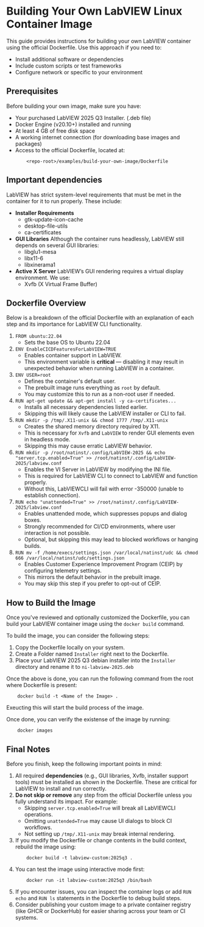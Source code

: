# Building Your Own LabVIEW Linux Container Image
This guide provides instructions for building your own LabVIEW container using the official Dockerfile.
Use this approach if you need to:
- Install additional software or dependencies
- Include custom scripts or test frameworks
- Configure network or specific to your environment

## Prerequisites
Before building your own image, make sure you have:
- Your purchased LabVIEW 2025 Q3 Installer. (.deb file)
- Docker Engine (v20.10+) installed and running
- At least 4 GB of free disk space
- A working internet connection (for downloading base images and packages)
- Access to the official Dockerfile, located at:
    ```shell
        <repo-root>/examples/build-your-own-image/Dockerfile
    ```

## Important dependencies
LabVIEW has strict system-level requirements that must be met in the container for it to run properly. These include:

-  **Installer Requirements**
    - gtk-update-icon-cache
    - desktop-file-utils
    - ca-certificates
- **GUI Libraries**
    Although the container runs headlessly, LabVIEW still depends on several GUI libraries:
    - libglu1-mesa
    - libx11-6
    - libxinerama1
- **Active X Server**
    LabVIEW’s GUI rendering requires a virtual display environment. We use:
    - Xvfb (X Virtual Frame Buffer)

## Dockerfile Overview
Below is a breakdown of the official Dockerfile with an explanation of each step and its importance for LabVIEW CLI functionality.

1. `FROM ubuntu:22.04`
    - Sets the base OS to Ubuntu 22.04
2. `ENV EnableCICDFeaturesForLabVIEW=TRUE`
    - Enables container support in LabVIEW.
    - This environment variable is **critical** — disabling it may result in unexpected behavior when running LabVIEW in a container.
3. `ENV USER=root`
    - Defines the container's default user.
    - The prebuilt image runs everything as `root` by default.
    - You may customize this to run as a non-root user if needed.
4. `RUN apt-get update && apt-get install -y ca-certificates...`
    - Installs all necessary dependencies listed earlier.
    - Skipping this will likely cause the LabVIEW installer or CLI to fail.
5. `RUN mkdir -p /tmp/.X11-unix && chmod 1777 /tmp/.X11-unix`
    - Creates the shared memory directory required by X11.
    - This is necessary for `Xvfb` and `LabVIEW` to render GUI elements even in headless mode.
    - Skipping this may cause erratic LabVIEW behavior.
6. `RUN mkdir -p /root/natinst/.config/LabVIEW-2025 && echo "server.tcp.enabled=True" >> /root/natinst/.config/LabVIEW-2025/labview.conf`
    - Enables the VI Server in LabVIEW by modifying the INI file.
    - This is required for LabVIEW CLI to connect to LabVIEW and function properly.
    - Without this, LabVIEWCLI will fail with error -350000 (unable to establish connection).
7. `RUN echo "unattended=True" >> /root/natinst/.config/LabVIEW-2025/labview.conf`
    - Enables unattended mode, which suppresses popups and dialog boxes.
    - Strongly recommended for CI/CD environments, where user interaction is not possible.
    - Optional, but skipping this may lead to blocked workflows or hanging builds.
8. `RUN mv -f /home/execs/settings.json /var/local/natinst/udc && chmod 666 /var/local/natinst/udc/settings.json`
    - Enables Customer Experience Improvement Program (CEIP) by configuring telemetry settings.
    - This mirrors the default behavior in the prebuilt image.
    - You may skip this step if you prefer to opt-out of CEIP.

## How to Build the Image
Once you've reviewed and optionally customized the Dockerfile, you can build your LabVIEW container image using the `docker build` command.

To build the image, you can consider the following steps:
1. Copy the Dockerfile locally on your system.
2. Create a Folder named `Installer` right next to the Dockerfile.
3. Place your LabVIEW 2025 Q3 debian installer into the `Installer` directory and rename it to `ni-labview-2025.deb`

Once the above is done, you can run the following command from the root where Dockerfile is present:
```shell
    docker build -t <Name of the Image> .
```

Exeucting this will start the build process of the image.

Once done, you can verify the existense of the image by running:
```shell
    docker images
```

## Final Notes
Before you finish, keep the following important points in mind:
1. All required **dependencies** (e.g., GUI libraries, Xvfb, installer support tools) must be installed as shown in the Dockerfile.
    These are critical for LabVIEW to install and run correctly.
2. **Do not skip or remove** any step from the official Dockerfile unless you fully understand its impact.
    For example:
    - Skipping `server.tcp.enabled=True` will break all LabVIEWCLI operations.
    - Omitting `unattended=True` may cause UI dialogs to block CI workflows.
    - Not setting up `/tmp/.X11-unix` may break internal rendering.
3. If you modify the Dockerfile or change contents in the build context, rebuild the image using:
    ```shell
        docker build -t labview-custom:2025q3 .
    ```
4. You can test the image using interactive mode first:
    ```shell
        docker run -it labview-custom:2025q3 /bin/bash
    ```
5. If you encounter issues, you can inspect the container logs or add `RUN echo` and `RUN ls` statements in the Dockerfile to debug build steps.
6. Consider publishing your custom image to a private container registry (like GHCR or DockerHub) for easier sharing across your team or CI systems.